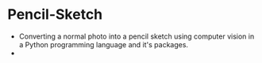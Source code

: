# Pencil-Sketch
 - Converting a normal photo into a pencil sketch using computer vision in a Python programming language and it's packages. 
 -
